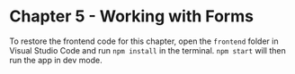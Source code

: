 # Chapter 5 - Working with Forms

To restore the frontend code for this chapter, open the `frontend` folder in Visual Studio Code and run `npm install` in the terminal. `npm start` will then run the app in dev mode.